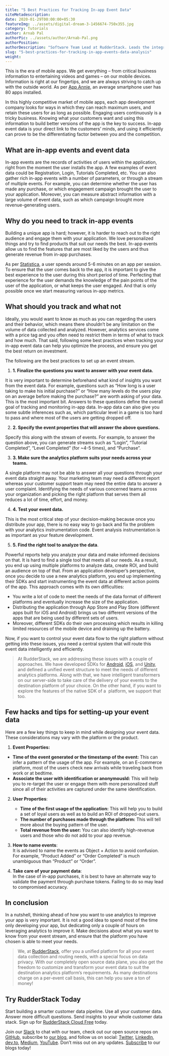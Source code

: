 ```yaml
---
title: "5 Best Practices for Tracking In-app Event Data"
siteMetadescription:
date: 2020-01-29T00:00:00+05:30
featureImg: ../assets/digital-dream-3-1456674-750x355.jpg
category: Tutorials
author: Arnab Pal
authorPic: ../assets/author/Arnab-Pal.png
authorPosition: 
authorDescription: "Software Team Lead at RudderStack. Leads the integrations team, and specializes in Java and Android development."
slug: "5-best-practices-for-tracking-in-app-events-data-analysis"
weight:
---
```

This is the era of mobile apps. We get everything – from critical business information to entertaining videos and games – on our mobile devices. Information is right at our fingertips, and we are always striving to catch up with the outside world. As per [App Annie](https://www.appannie.com/en/insights/market-data/app-annie-2017-retrospective/), an average smartphone user has 80 apps installed.

In this highly competitive market of mobile apps, each app development company looks for ways in which they can reach maximum users, and retain these users for as long as possible. Engaging users continuously is a tricky business. Knowing what your customers want and using this information to build better versions of the app is the key to success. In-app event data is your direct link to the customers’ minds, and using it efficiently can prove to be the differentiating factor between you and the competition.  

What are in-app events and event data
-------------------------------------

In-app events are the records of activities of users within the application, right from the moment the user installs the app. A few examples of event data could be Registration, Login, Tutorials Completed, etc. You can also gather rich in-app events with a number of parameters, or through a stream of multiple events. For example, you can determine whether the user has made any purchase, or which engagement campaign brought the user to your application. Moreover, you can measure abstract information with a large volume of event data, such as which campaign brought more revenue-generating users.

Why do you need to track in-app events
--------------------------------------

Building a unique app is hard; however, it is harder to reach out to the right audience and engage them with your application. We love personalized things and try to find products that suit our needs the best. In-app events allow us to find the features that are most liked by the users and thus generate revenue from in-app purchases. 

As per [Statistica](https://www.statista.com/statistics/202485/average-in-app-session-durations-operating-systems-worldwide/), a user spends around 5-6 minutes on an app per session. To ensure that the user comes back to the app, it is important to give the best experience to the user during this short period of time. Perfecting that experience for the user demands the knowledge of the pain points of the user of the application, or what keeps the user engaged. And that is only possible once we start measuring various in-app metrics.   

What should you track and what not
----------------------------------

Ideally, you would want to know as much as you can regarding the users and their behavior, which means there shouldn’t be any limitation on the volume of data collected and analyzed. However, analytics services come with a price tag and you often need to restrict them in terms of what to track and how much. That said, following some best practices when tracking your in-app event data can help you optimize the process, and ensure you get the best return on investment.

The following are the best practices to set up an event stream.  

1.  **1\. Finalize the questions you want to answer with your event data.** 

It is very important to determine beforehand what kind of insights you want from the event data. For example, questions such as “How long is a user taking to make his initial purchase?” or “How many levels do the users play on an average before making the purchase?” are worth asking of your data. This is the most important bit. Answers to these questions define the overall goal of tracking and monitoring in-app data. In-app data can also give you some subtle inferences such as, which particular level in a game is too hard to pass and where most of the users are getting dropped off.   

2.  **2\. Specify the event properties that will answer the above questions.**

Specify this along with the stream of events. For example, to answer the question above, you can generate streams such as “Login”, “Tutorial Completed”, “Level Completed” (for ~4-5 times), and “Purchase”.  

3.  **3\. Make sure the analytics platform suits your needs across your teams.** 

A single platform may not be able to answer all your questions through your event data straight away. Your marketing team may need a different report whereas your customer support team may need the entire data to answer a user complaint. Identifying the needs of various concerned teams across your organization and picking the right platform that serves them all reduces a lot of time, effort, and money.  

4.  **4\. Test your event data.** 

This is the most critical step of your decision-making because once you distribute your app, there is no easy way to go back and fix the problem with your analytics instrumentation code. Event analysis instrumentation is as important as your feature development.  

5.  **5\. Find the right tool to analyze the data**.

Powerful reports help you analyze your data and make informed decisions on that. It is hard to find a single tool that meets all our needs. As a result, you end up using multiple platforms to analyze data, create ROI, and build an audience on top of that. From an application developer’s perspective, once you decide to use a new analytics platform, you end up implementing their SDKs and start instrumenting the event data at different action points of the app. This approach comes with its own difficulties:

*   You write a lot of code to meet the needs of the data format of different platforms and eventually increase the size of the application.
*   Distributing the application through App Store and Play Store (different apps built for iOS and Android) brings us two different versions of the apps that are being used by different sets of users.
*   Moreover, different SDKs do their own processing which results in killing limited resources of the mobile device and draining up the battery. 

Now, if you want to control your event data flow to the right platform without getting into these issues, you need a central system that will route this event data intelligently and efficiently. 

> At RudderStack, we are addressing these issues with a couple of approaches. We have developed SDKs for [Android](https://docs.rudderstack.com/sdk-integration-guide/getting-started-with-android-sdk), [iOS](https://docs.rudderstack.com/sdk-integration-guide/getting-started-with-ios-sdk), and [Unity](https://docs.rudderstack.com/sdk-integration-guide/getting-started-with-unity-sdk), and defined a unified event structure to meet the needs of different analytics platforms. Along with that, we have intelligent transformers on our server-side to take care of the delivery of your events to the destination platform of your choice. On the other hand, if you want to explore the features of the native SDK of a  platform, we support that too.

Few hacks and tips for setting-up your event data
-------------------------------------------------

Here are a few key things to keep in mind while designing your event data. These considerations may vary with the platform or the product.  

1.  **Event Properties:**

*   **Time of the event generated or the timestamp of the event:** This can infer a pattern of the usage of the app. For example, on an E-commerce platform, most of the users check new arrivals while traveling back from work or at bedtime. 
*   **Associate the user with identification or anonymousId:** This will help you to re-target the user or engage them with more personalized stuff since all of their activities are captured under the same identification.

2.  **User Properties**:
    *   **Time of the first usage of the application:** This will help you to build a set of loyal users as well as to build an ROI of dropped-out users.
    *   **The number of purchases made through the platform:** This will tell more about the buying pattern of the user.
    *   **Total revenue from the user:** You can also identify high-revenue users and those who do not add to your app revenue.  
        
3.  **How to name events**:  
    It is advised to name the events as Object + Action to avoid confusion. For example, “Product Added” or “Order Completed” is much unambiguous than “Product” or “Order”.  
      
    
4.  **Take care of your payment data**:  
    In the case of in-app purchases, it is best to have an alternate way to validate the payment through purchase tokens. Failing to do so may lead to compromised accuracy.

In conclusion
-------------

In a nutshell, thinking ahead of how you want to use analytics to improve your app is very important. It is not a good idea to spend most of the time only developing your app, but dedicating only a couple of hours on leveraging analytics to improve it. Make decisions about what you want to know from your event stream, and ensure that the platform you have chosen is able to meet your needs.

> We, at [RudderStack](https://rudderstack.com/), offer you a unified platform for all your event data collection and routing needs, with a special focus on data privacy. With our completely open source data plane, you also get the freedom to customize and transform your event data to suit the destination analytics platform’s requirements. As many destinations charge on a per-event call basis, this can help you save a ton of money!

## Try RudderStack Today

Start building a smarter customer data pipeline. Use all your customer data. Answer more difficult questions. Send insights to your whole customer data stack. Sign up for [RudderStack Cloud Free](https://app.rudderlabs.com/signup?type=freetrial) today.

Join our [Slack](https://resources.rudderstack.com/join-rudderstack-slack) to chat with our team, check out our open source repos on [GitHub](https://github.com/rudderlabs), subscribe to [our blog](https://rudderstack.com/blog/), and follow us on social: [Twitter](https://twitter.com/RudderStack), [LinkedIn](https://www.linkedin.com/company/rudderlabs/), [dev.to](https://dev.to/rudderstack), [Medium](https://rudderstack.medium.com/), [YouTube](https://www.youtube.com/channel/UCgV-B77bV_-LOmKYHw8jvBw). Don’t miss out on any updates. [Subscribe](https://rudderstack.com/blog/) to our blogs today!